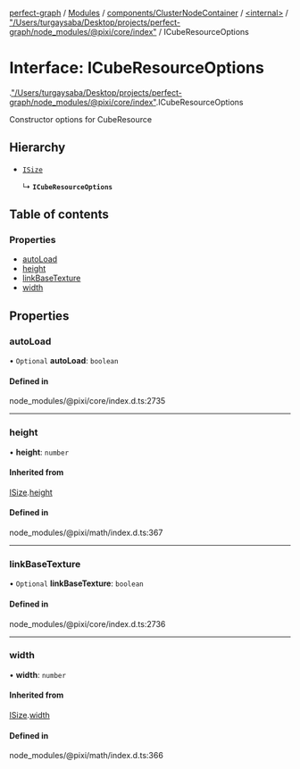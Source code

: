 [perfect-graph](../README.md) / [Modules](../modules.md) / [components/ClusterNodeContainer](../modules/components_ClusterNodeContainer.md) / [<internal\>](../modules/components_ClusterNodeContainer._internal_.md) / ["/Users/turgaysaba/Desktop/projects/perfect-graph/node\_modules/@pixi/core/index"](../modules/components_ClusterNodeContainer._internal_.__Users_turgaysaba_Desktop_projects_perfect_graph_node_modules__pixi_core_index_.md) / ICubeResourceOptions

# Interface: ICubeResourceOptions

[<internal>](../modules/components_ClusterNodeContainer._internal_.md).["/Users/turgaysaba/Desktop/projects/perfect-graph/node_modules/@pixi/core/index"](../modules/components_ClusterNodeContainer._internal_.__Users_turgaysaba_Desktop_projects_perfect_graph_node_modules__pixi_core_index_.md).ICubeResourceOptions

Constructor options for CubeResource

## Hierarchy

- [`ISize`](components_ClusterNodeContainer._internal_.ISize.md)

  ↳ **`ICubeResourceOptions`**

## Table of contents

### Properties

- [autoLoad](components_ClusterNodeContainer._internal_.__Users_turgaysaba_Desktop_projects_perfect_graph_node_modules__pixi_core_index_.ICubeResourceOptions.md#autoload)
- [height](components_ClusterNodeContainer._internal_.__Users_turgaysaba_Desktop_projects_perfect_graph_node_modules__pixi_core_index_.ICubeResourceOptions.md#height)
- [linkBaseTexture](components_ClusterNodeContainer._internal_.__Users_turgaysaba_Desktop_projects_perfect_graph_node_modules__pixi_core_index_.ICubeResourceOptions.md#linkbasetexture)
- [width](components_ClusterNodeContainer._internal_.__Users_turgaysaba_Desktop_projects_perfect_graph_node_modules__pixi_core_index_.ICubeResourceOptions.md#width)

## Properties

### autoLoad

• `Optional` **autoLoad**: `boolean`

#### Defined in

node_modules/@pixi/core/index.d.ts:2735

___

### height

• **height**: `number`

#### Inherited from

[ISize](components_ClusterNodeContainer._internal_.ISize.md).[height](components_ClusterNodeContainer._internal_.ISize.md#height)

#### Defined in

node_modules/@pixi/math/index.d.ts:367

___

### linkBaseTexture

• `Optional` **linkBaseTexture**: `boolean`

#### Defined in

node_modules/@pixi/core/index.d.ts:2736

___

### width

• **width**: `number`

#### Inherited from

[ISize](components_ClusterNodeContainer._internal_.ISize.md).[width](components_ClusterNodeContainer._internal_.ISize.md#width)

#### Defined in

node_modules/@pixi/math/index.d.ts:366
